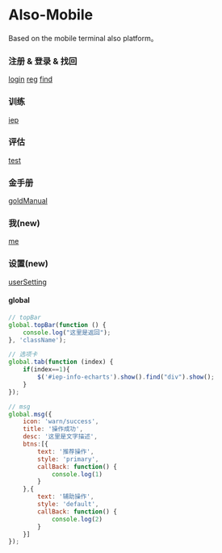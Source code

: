 # Also-Mobile
 Based on the mobile terminal also platform。

### 注册 & 登录 & 找回
 [login](https://github.com/e6line/also-mobile/blob/master/src/html/login.html) [reg](https://github.com/e6line/also-mobile/blob/master/src/html/register.html) [find](https://github.com/e6line/also-mobile/blob/master/src/html/find.html)

### 训练
 [iep](https://github.com/e6line/also-mobile/blob/master/src/html/iep.html)

### 评估
 [test](https://github.com/e6line/also-mobile/blob/master/src/html/testPro.html)

### 金手册
 [goldManual](https://github.com/e6line/also-mobile/blob/master/src/html/goldManual.html)

### 我(new)
 [me](https://github.com/e6line/also-mobile/blob/master/src/html/me.html)

### 设置(new)
 [userSetting](https://github.com/e6line/also-mobile/blob/master/src/html/userSetting.html)


#### global 

```javascript
// topBar
global.topBar(function () {
	console.log("这里是返回");
}, 'className');

// 选项卡
global.tab(function (index) {
	if(index==1){
		$('#iep-info-echarts').show().find("div").show();
	}
});

// msg
global.msg({
	icon: 'warn/success',
	title: '操作成功',
	desc: '这里是文字描述',
	btns:[{
		text: '推荐操作',
		style: 'primary',
		callBack: function() {
			console.log(1)
		}
	},{
		text: '辅助操作',
		style: 'default',
		callBack: function() {
			console.log(2)
		}
	}]
});
```
